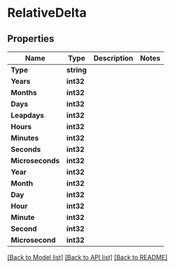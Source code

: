 # RelativeDelta

## Properties

Name | Type | Description | Notes
------------ | ------------- | ------------- | -------------
**Type** | **string** |  | 
**Years** | **int32** |  | 
**Months** | **int32** |  | 
**Days** | **int32** |  | 
**Leapdays** | **int32** |  | 
**Hours** | **int32** |  | 
**Minutes** | **int32** |  | 
**Seconds** | **int32** |  | 
**Microseconds** | **int32** |  | 
**Year** | **int32** |  | 
**Month** | **int32** |  | 
**Day** | **int32** |  | 
**Hour** | **int32** |  | 
**Minute** | **int32** |  | 
**Second** | **int32** |  | 
**Microsecond** | **int32** |  | 

[[Back to Model list]](../README.md#documentation-for-models) [[Back to API list]](../README.md#documentation-for-api-endpoints) [[Back to README]](../README.md)


